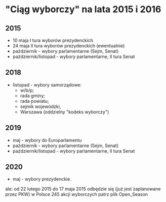 # "Ciąg wyborczy" na lata 2015 i 2016


## 2015
- 10 maja I tura wyborów prezydenckich
- 24 maja II tura wyborów prezydenckich (ewentualnie)
- październik - wybory parlamentarne (Sejm, Senat)
- październik/listopad - wybory parlamentarne, II tura Senat

## 2018
- listopad - wybory samorządowe: 
  - w/b/p; 
  - rada gminy; 
  - rada powiatu; 
  - sejmik wojewódzki, 
  - Warszawa (oddzielny "kodeks wyborczy")

## 2019
- maj - wybory do Europarlamentu
- październik - wybory parlamentarne (Sejm, Senat)
- październik/listopad - wybory parlamentarne, II tura Senat

## 2020
- maj - wybory prezydenckie.


ale:
od 22 lutego 2015 do 17 maja 2015 odbędzie się (już jest zaplanowane przez PKW) w Polsce 245 akcji wyborczych
patrz plik Open_Season
